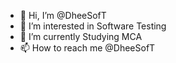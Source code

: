 - 👋 Hi, I’m @DheeSofT
- 👀 I’m interested in Software Testing
- 🌱 I’m currently Studying MCA
- 📫 How to reach me @DheeSofT

<!---
DheeSofT/DheeSofT is a ✨ special ✨ repository because its `README.md` (this file) appears on your GitHub profile.
You can click the Preview link to take a look at your changes.
--->

